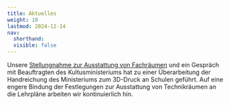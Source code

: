 ```yaml
---
title: Aktuelles
weight: 10
lastmod: 2024-12-14
nav:
  shorthand:
  visible: false
---
```


Unsere [Stellungnahme zur Ausstattung von Fachräumen](downloads/Stellungnahme-Maschinenraum.pdf) und ein Gespräch mit Beauftragten des Kultusministeriums hat zu einer Überarbeitung der Handreichung des Ministeriums zum 3D-Druck an Schulen geführt. Auf eine engere Bindung der Festlegungen zur Ausstattung von Technikräumen an die Lehrpläne arbeiten wir kontinuierlich hin.